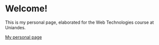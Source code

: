 <h1>Welcome!</h1>
<p>This is my personal page, elaborated for the Web Technologies course at Uniandes.</p>

<a target="_blank" href="https://caguerrero.github.io/PersonalPage/">My personal page</a>

